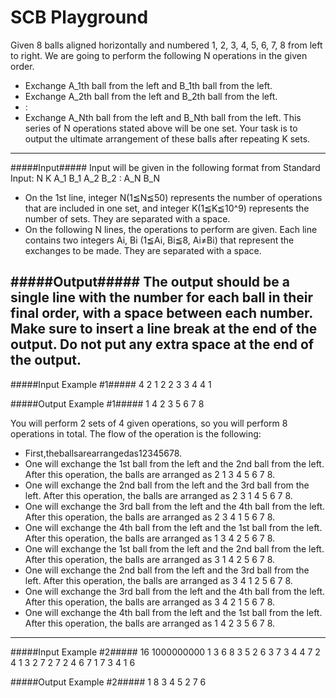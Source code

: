 # SCB Playground

Given 8 balls aligned horizontally and numbered 1, 2, 3, 4, 5, 6, 7, 8 from left to right. We are going to perform the following N operations in the given order.
- Exchange A_1th ball from the left and B_1th ball from the left.
- Exchange A_2th ball from the left and B_2th ball from the left. 
- :
- Exchange A_Nth ball from the left and B_Nth ball from the left.
This series of N operations stated above will be one set.
Your task is to output the ultimate arrangement of these balls after repeating K sets.
---

#####Input#####
Input will be given in the following format from Standard Input:
N K
A_1 B_1
A_2 B_2
:
A_N B_N

- On the 1st line, integer N(1≦N≦50) represents the number of operations that are included in one set, and integer K(1≦K≦10^9) represents the number of sets. They are separated with a space.
- On the following N lines, the operations to perform are given. Each line contains two integers Ai, Bi (1≦Ai, Bi≦8, Ai≠Bi) that represent the exchanges to be made. They are separated with a space.

#####Output#####
The output should be a single line with the number for each ball in their final order, with a space between each number.
Make sure to insert a line break at the end of the output.
Do not put any extra space at the end of the output.
---

#####Input Example \#1#####
4 2 
1 2
2 3 
3 4
4 1

#####Output Example \#1#####
1 4 2 3 5 6 7 8


You will perform 2 sets of 4 given operations, so you will perform 8 operations in total. The flow of the operation is the following:
- First,theballsarearrangedas12345678.
- One will exchange the 1st ball from the left and the 2nd ball from the left. After this operation, the
balls are arranged as 2 1 3 4 5 6 7 8.
- One will exchange the 2nd ball from the left and the 3rd ball from the left. After this operation, the
balls are arranged as 2 3 1 4 5 6 7 8.
- One will exchange the 3rd ball from the left and the 4th ball from the left. After this operation, the
balls are arranged as 2 3 4 1 5 6 7 8.
- One will exchange the 4th ball from the left and the 1st ball from the left. After this operation, the
balls are arranged as 1 3 4 2 5 6 7 8.
- One will exchange the 1st ball from the left and the 2nd ball from the left. After this operation, the
balls are arranged as 3 1 4 2 5 6 7 8.
- One will exchange the 2nd ball from the left and the 3rd ball from the left. After this operation, the
balls are arranged as 3 4 1 2 5 6 7 8.
- One will exchange the 3rd ball from the left and the 4th ball from the left. After this operation, the
balls are arranged as 3 4 2 1 5 6 7 8.
- One will exchange the 4th ball from the left and the 1st ball from the left. After this operation, the
balls are arranged as 1 4 2 3 5 6 7 8.
---

#####Input Example \#2#####
16 1000000000 
1 3
6 8
3 5
2 6
3 7
3 4
4 7
2 4
1 3
2 7
2 7
2 4
6 7
1 7
3 4
1 6

#####Output Example \#2#####
1 8 3 4 5 2 7 6
